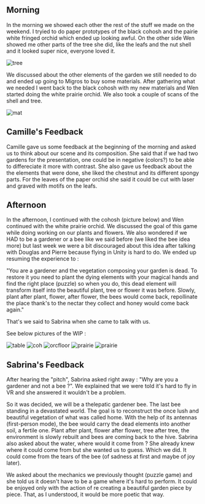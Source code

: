 ## Morning

In the morning we showed each other the rest of the stuff we made on the weekend. I tryied to do paper prototypes of the black cohosh and the pairie white fringed orchid which ended up looking awful. On the other side Wen showed me other parts of the tree she did, like the leafs and the nut shell and it looked super nice, everyone loved it.

![tree](images/leafandshell.jpeg)

We discussed about the other elements of the garden we still needed to do and ended up going to Migros to buy some materials. After gathering what we needed I went back to the black cohosh with my new materials and Wen started doing the white prairie orchid. We also took a couple of scans of the shell and tree.

![mat](images/materials.jpeg)

## Camille's Feedback

Camille gave us some feedback at the beginning of the morning and asked us to think about our scene and its composition. She said that if we had two gardens for the presentation, one could be in negative (colors?) to be able to differeciate it more with contrast. She also gave us feedback about the the elements that were done, she liked the chestnut and its different spongy parts. For the leaves of the paper orchid she said it could be cut with laser and graved with motifs on the leafs.

## Afternoon

In the afternoon, I continued with the cohosh (picture below) and Wen continued with the white prairie orchid. We discussed the goal of this game while doing working on our plants and flowers. We also wondered if we HAD to be a gardener or a bee like we said before (we liked the bee idea more) but last week we were a bit discouraged about this idea after talking with Douglas and Pierre because flying in Unity is hard to do. We ended up resuming the experience to :

"You are a gardener and the vegetation composing your garden is dead. To restore it you need to plant the dying elements with your magical hands and find the right place (puzzle) so when you do, this dead element will transform itself into the beautiful plant, tree or flower it was before. Slowly, plant after plant, flower, after flower, the bees would come back, repollinate the place thank's to the nectar they collect and honey would come back again."

That's we said to Sabrina when she came to talk with us.

See below pictures of the WIP :

![table](images/table3.jpeg)
![coh](images/cohosh.jpeg)
![orcfloor](images/orchidfloor.jpeg)
![prairie](images/orchidprairie.jpeg)
![prairie](images/orchidprairie2.jpeg)

## Sabrina's Feedback

After hearing the "pitch", Sabrina asked right away : "Why are you a gardener and not a bee ?". We explained that we were told it's hard to fly in VR and she answered it wouldn't be a problem.

So it was decided, we will be a thelepatic gardener bee. The last bee standing in a devastated world. The goal is to reconstruct the once lush and beautiful vegetation of what was called home. With the help of its antennas (first-person mode), the bee would carry the dead elements into another soil, a fertile one. Plant after plant, flower after flower, tree after tree, the environment is slowly rebuilt and bees are coming back to the hive. Sabrina also asked about the water, where would it come from ? She already knew where it could come from but she wanted us to guess. Which we did. It could come from the tears of the bee (of sadness at first and maybe of joy later).

We asked about the mechanics we previously thought (puzzle game) and she told us it doesn't have to be a game where it's hard to perform. It could be enjoyed only with the action of re creating a beautiful garden piece by piece. That, as I understood, it would be more poetic that way.
